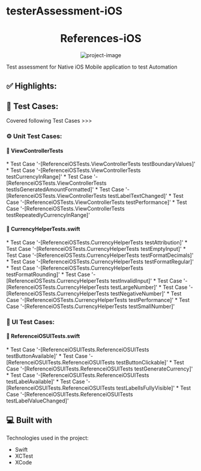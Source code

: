 # testerAssessment-iOS
<h1 align="center" id="title">References-iOS</h1>

<p align="center"><img src="https://socialify.git.ci/MohitG116/testerAssessment-iOS/image?font=Bitter&amp;language=1&amp;name=1&amp;owner=1&amp;pattern=Circuit%20Board&amp;stargazers=1&amp;theme=Light" alt="project-image"></p>

<p id="description">Test assessment for Native iOS Mobile application to test Automation</p>

<h2>✅ Highlights:</h2>



<h2>🏁 Test Cases:</h2>

Covered following Test Cases >>>
<h3>⚙️ Unit Test Cases:</h3>
<h4>📜 ViewControllerTests</h4>
*   Test Case '-[ReferenceiOSTests.ViewControllerTests testBoundaryValues]'
*   Test Case '-[ReferenceiOSTests.ViewControllerTests testCurrencyInRange]'
*   Test Case '-[ReferenceiOSTests.ViewControllerTests testIsGeneratedAmountFormatted]'
*   Test Case '-[ReferenceiOSTests.ViewControllerTests testLabelTextChanged]'
*   Test Case '-[ReferenceiOSTests.ViewControllerTests testPerformance]'
*   Test Case '-[ReferenceiOSTests.ViewControllerTests testRepeatedlyCurrencyInRange]'

<h4>📜 CurrencyHelperTests.swift</h4>
*   Test Case '-[ReferenceiOSTests.CurrencyHelperTests testAttribution]'
*   Test Case '-[ReferenceiOSTests.CurrencyHelperTests testEmptyInput]'
*   Test Case '-[ReferenceiOSTests.CurrencyHelperTests testFormatDecimals]'
*   Test Case '-[ReferenceiOSTests.CurrencyHelperTests testFormatRegular]'
*   Test Case '-[ReferenceiOSTests.CurrencyHelperTests testFormatRounding]'
*   Test Case '-[ReferenceiOSTests.CurrencyHelperTests testInvalidInput]'
*   Test Case '-[ReferenceiOSTests.CurrencyHelperTests testLargeNumber]'
*   Test Case '-[ReferenceiOSTests.CurrencyHelperTests testNegativeNumber]'
*   Test Case '-[ReferenceiOSTests.CurrencyHelperTests testPerformance]'
*   Test Case '-[ReferenceiOSTests.CurrencyHelperTests testSmallNumber]'

<h3>🎨 UI Test Cases:</h3>
<h4>📜 ReferenceiOSUITests.swift</h4>
*   Test Case '-[ReferenceiOSUITests.ReferenceiOSUITests testButtonAvailable]'
*   Test Case '-[ReferenceiOSUITests.ReferenceiOSUITests testButtonClickable]'
*   Test Case '-[ReferenceiOSUITests.ReferenceiOSUITests testGenerateCurrency]'
*   Test Case '-[ReferenceiOSUITests.ReferenceiOSUITests testLabelAvailable]'
*   Test Case '-[ReferenceiOSUITests.ReferenceiOSUITests testLabelIsFullyVisible]'
*   Test Case '-[ReferenceiOSUITests.ReferenceiOSUITests testLabelValueChanged]'
  
<h2>💻 Built with</h2>

Technologies used in the project:

*   Swift
*   XCTest
*   XCode
